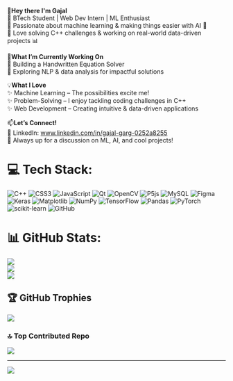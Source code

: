 👋**Hey there I'm Gajal** <br>
🔹 BTech Student | Web Dev Intern | ML Enthusiast <br>
🔹 Passionate about machine learning & making things easier with AI 🤖 <br>
🔹 Love solving C++ challenges & working on real-world data-driven projects 📊 <br>

🚀**What I’m Currently Working On** <br>
🔹 Building a Handwritten Equation Solver <br>
🔹 Exploring NLP & data analysis for impactful solutions <br>

💡**What I Love** <br>
✨ Machine Learning – The possibilities excite me! <br>
✨ Problem-Solving – I enjoy tackling coding challenges in C++ <br>
✨ Web Development – Creating intuitive & data-driven applications <br>

📫**Let’s Connect!** <br>
🔗 LinkedIn: www.linkedin.com/in/gajal-garg-0252a8255 <br>
💬 Always up for a discussion on ML, AI, and cool projects! <br>

# 💻 Tech Stack:
![C++](https://img.shields.io/badge/c++-%2300599C.svg?style=for-the-badge&logo=c%2B%2B&logoColor=white) ![CSS3](https://img.shields.io/badge/css3-%231572B6.svg?style=for-the-badge&logo=css3&logoColor=white) ![JavaScript](https://img.shields.io/badge/javascript-%23323330.svg?style=for-the-badge&logo=javascript&logoColor=%23F7DF1E) ![Qt](https://img.shields.io/badge/Qt-%23217346.svg?style=for-the-badge&logo=Qt&logoColor=white) ![OpenCV](https://img.shields.io/badge/opencv-%23white.svg?style=for-the-badge&logo=opencv&logoColor=white) ![P5js](https://img.shields.io/badge/p5.js-ED225D?style=for-the-badge&logo=p5.js&logoColor=FFFFFF) ![MySQL](https://img.shields.io/badge/mysql-4479A1.svg?style=for-the-badge&logo=mysql&logoColor=white) ![Figma](https://img.shields.io/badge/figma-%23F24E1E.svg?style=for-the-badge&logo=figma&logoColor=white) ![Keras](https://img.shields.io/badge/Keras-%23D00000.svg?style=for-the-badge&logo=Keras&logoColor=white) ![Matplotlib](https://img.shields.io/badge/Matplotlib-%23ffffff.svg?style=for-the-badge&logo=Matplotlib&logoColor=black) ![NumPy](https://img.shields.io/badge/numpy-%23013243.svg?style=for-the-badge&logo=numpy&logoColor=white) ![TensorFlow](https://img.shields.io/badge/TensorFlow-%23FF6F00.svg?style=for-the-badge&logo=TensorFlow&logoColor=white) ![Pandas](https://img.shields.io/badge/pandas-%23150458.svg?style=for-the-badge&logo=pandas&logoColor=white) ![PyTorch](https://img.shields.io/badge/PyTorch-%23EE4C2C.svg?style=for-the-badge&logo=PyTorch&logoColor=white) ![scikit-learn](https://img.shields.io/badge/scikit--learn-%23F7931E.svg?style=for-the-badge&logo=scikit-learn&logoColor=white) ![GitHub](https://img.shields.io/badge/github-%23121011.svg?style=for-the-badge&logo=github&logoColor=white)
# 📊 GitHub Stats:
![](https://github-readme-stats.vercel.app/api?username=gajalgarg09&theme=gruvbox&hide_border=false&include_all_commits=false&count_private=false)<br/>
![](https://nirzak-streak-stats.vercel.app/?user=gajalgarg09&theme=gruvbox&hide_border=false)<br/>
![](https://github-readme-stats.vercel.app/api/top-langs/?username=gajalgarg09&theme=gruvbox&hide_border=false&include_all_commits=false&count_private=false&layout=compact)

## 🏆 GitHub Trophies
![](https://github-profile-trophy.vercel.app/?username=gajalgarg09&theme=onedark&no-frame=false&no-bg=true&margin-w=4)

### 🔝 Top Contributed Repo
![](https://github-contributor-stats.vercel.app/api?username=gajalgarg09&limit=5&theme=dark&combine_all_yearly_contributions=true)

---
[![](https://visitcount.itsvg.in/api?id=gajalgarg09&icon=0&color=6)](https://visitcount.itsvg.in)

<!-- Proudly created with GPRM ( https://gprm.itsvg.in ) -->
